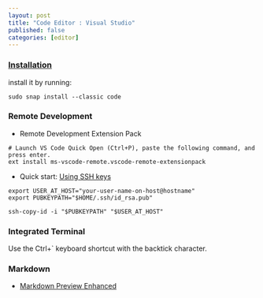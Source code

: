 ```yaml
---
layout: post
title: "Code Editor : Visual Studio"
published: false
categories: [editor]
---
```


### [Installation][2]
install it by running:
```shell
sudo snap install --classic code
```

### Remote Development
* Remote Development Extension Pack
```
# Launch VS Code Quick Open (Ctrl+P), paste the following command, and press enter.
ext install ms-vscode-remote.vscode-remote-extensionpack
```

* Quick start: [Using SSH keys][3]
```shell
export USER_AT_HOST="your-user-name-on-host@hostname"
export PUBKEYPATH="$HOME/.ssh/id_rsa.pub"

ssh-copy-id -i "$PUBKEYPATH" "$USER_AT_HOST"
```

### Integrated Terminal
Use the Ctrl+` keyboard shortcut with the backtick character.

### Markdown
* [Markdown Preview Enhanced][4]


[2]: https://code.visualstudio.com/docs/setup/linux "visualstudio setup linux"
[3]: https://code.visualstudio.com/docs/remote/troubleshooting "remote troubleshooting"
[4]: https://marketplace.visualstudio.com/items?itemName=shd101wyy.markdown-preview-enhanced "markdown-preview-enhanced"
